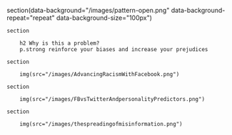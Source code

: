 section(data-background="/images/pattern-open.png" data-background-repeat="repeat" data-background-size="100px")

    section

        h2 Why is this a problem? 
        p.strong reinforce your biases and increase your prejudices  

    section

        img(src="/images/AdvancingRacismWithFacebook.png")

    section

        img(src="/images/FBvsTwitterAndpersonalityPredictors.png")

    section

        img(src="/images/thespreadingofmisinformation.png")
